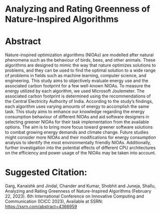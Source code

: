 # Analyzing and Rating Greenness of Nature-Inspired Algorithms

# Abstract
Nature-inspired optimization algorithms (NIOAs) are modelled after natural phenomena such as the behaviour of birds, bees, and other animals. These algorithms are designed to mimic the way that nature optimizes solutions to problems, and they can be used to find the optimal solution to a wide range of problems in fields such as machine learning, computer science, and engineering. This study aims to objectively evaluate energy use and the associated carbon footprint for a few well-known NIOAs. To measure the energy utilized by each algorithm, we used Microsoft Joulemeter. The associated carbon footprint is determined using the recommendations of the Central Electricity Authority of India. According to the study’s findings, each algorithm uses varying amounts of energy to accomplish the same task. This study aims to enhance our knowledge regarding the energy consumption behaviour of different NIOAs and aid software designers in selecting greener NIOAs for their task implementation from the available options. The aim is to bring more focus toward greener software solutions to combat growing energy demands and climate change. Future studies might consider more NIOAs and their modifications for energy consumption analysis to identify the most environmentally friendly NIOAs. Additionally, further investigation into the potential effects of different CPU architectures on the efficiency and power usage of the NIOAs may be taken into account.

# Suggested Citation:

Garg, Kanaishk and Jindal, Chander and Kumar, Shobhit and Juneja, Shallu, Analyzing and Rating Greenness of Nature-Inspired Algorithms (February 22, 2023). 6th International Conference on Innovative Computing and Communication (ICICC 2023), Available at SSRN: https://ssrn.com/abstract=4366959
